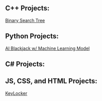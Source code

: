 <meta http-equiv='cache-control' content='no-cache'> 
<meta http-equiv='expires' content='0'> 
<meta http-equiv='pragma' content='no-cache'>



<h2>C++ Projects:</h2>
<a href="https://github.com/JacobH123/Binary-Tree"> Binary Search Tree </a>


<h2>Python Projects:</h2>
   

<a href="https://github.com/JacobH123/AIBlackJack"> AI Blackjack w/ Machine Learning Model</a>

<h2>C# Projects:</h2>



<h2>JS, CSS, and HTML Projects:</h2>

<a href="https://github.com/JacobH123/KeyLocker-Web"> KeyLocker </a>


